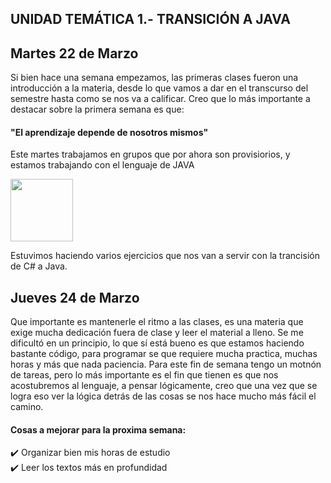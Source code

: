 ## UNIDAD TEMÁTICA 1.- TRANSICIÓN A JAVA 


## Martes 22 de Marzo

Si bien hace una semana empezamos, las primeras clases fueron una introducción a la materia, desde lo que vamos a dar en el transcurso del semestre hasta como se nos va a calificar. 
Creo que lo más importante a destacar sobre la primera semana es que: 
####  "El aprendizaje depende de nosotros mismos" 

Este martes trabajamos en grupos que por ahora son provisiorios, y estamos trabajando con el lenguaje de JAVA 
</td>
      <td width="25%" align="center">
        <img height="100px" src="https://upload.wikimedia.org/wikipedia/en/thumb/3/30/Java_programming_language_logo.svg/1200px-Java_programming_language_logo.svg.png"> </td>
        
 Estuvimos haciendo varios ejercicios que nos van a servir con la trancisión de C# a Java. 
        
## Jueves 24 de Marzo 


Que importante es mantenerle el ritmo a las clases, es una materia que exige mucha dedicación fuera de clase y leer el material a lleno. Se me dificultó en un principio, lo que sí está bueno es que estamos haciendo bastante código, para programar se que requiere mucha practica, muchas horas y más que nada paciencia.
Para este fin de semana tengo un motnón de tareas, pero lo más importante es el fin que tienen es que nos acostubremos al lenguaje, a pensar lógicamente, creo que una vez que se logra eso ver la lógica detrás de las cosas se nos hace mucho más fácil el camino. 

#### Cosas a mejorar para la proxima semana: 

✔️ Organizar bien mis horas de estudio <br>
✔️ Leer los textos más en profundidad 

